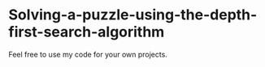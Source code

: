 # Solving-a-puzzle-using-the-depth-first-search-algorithm
Feel free to use my code for your own projects.
